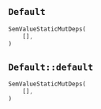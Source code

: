 ## `Default`

```rust
SemValueStaticMutDeps(
    [],
)
```

## `Default::default`

```rust
SemValueStaticMutDeps(
    [],
)
```

